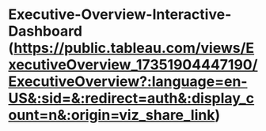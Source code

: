 # Executive-Overview-Interactive-Dashboard (https://public.tableau.com/views/ExecutiveOverview_17351904447190/ExecutiveOverview?:language=en-US&:sid=&:redirect=auth&:display_count=n&:origin=viz_share_link)
